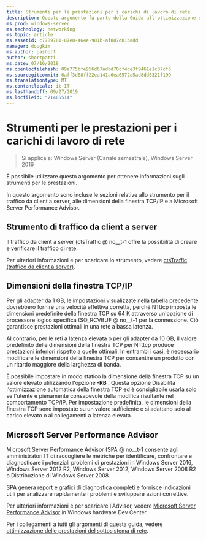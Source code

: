 ```yaml
---
title: Strumenti per le prestazioni per i carichi di lavoro di rete
description: Questo argomento fa parte della Guida all'ottimizzazione delle prestazioni del sottosistema di rete per Windows Server 2016.
ms.prod: windows-server
ms.technology: networking
ms.topic: article
ms.assetid: c7789781-87e8-464e-981b-af887d01badd
manager: dougkim
ms.author: pashort
author: shortpatti
ms.date: 07/16/2018
ms.openlocfilehash: 09e775bfe956d67adbd70cf4ce3f9461e1c37cf5
ms.sourcegitcommit: 6aff3d88ff22ea141a6ea6572a5ad8dd6321f199
ms.translationtype: MT
ms.contentlocale: it-IT
ms.lasthandoff: 09/27/2019
ms.locfileid: "71405514"
---
```

# <a name="performance-tools-for-network-workloads"></a>Strumenti per le prestazioni per i carichi di lavoro di rete

>Si applica a: Windows Server (Canale semestrale), Windows Server 2016

È possibile utilizzare questo argomento per ottenere informazioni sugli strumenti per le prestazioni.

In questo argomento sono incluse le sezioni relative allo strumento per il traffico da client a server, alle dimensioni della finestra TCP/IP e a Microsoft Server Performance Advisor.

##  <a name="bkmk_tuning"></a>Strumento di traffico da client a server

Il traffico da client a server \(ctsTraffic @ no__t-1 offre la possibilità di creare e verificare il traffico di rete.

Per ulteriori informazioni e per scaricare lo strumento, vedere [ctsTraffic (traffico da client a server)](https://github.com/Microsoft/ctsTraffic).
  
##  <a name="bkmk_size"></a>Dimensioni della finestra TCP/IP

Per gli adapter da 1 GB, le impostazioni visualizzate nella tabella precedente dovrebbero fornire una velocità effettiva corretta, perché NTttcp imposta le dimensioni predefinite della finestra TCP su 64 K attraverso un'opzione di processore logico specifica \(SO_RCVBUF @ no__t-1 per la connessione. Ciò garantisce prestazioni ottimali in una rete a bassa latenza.  

Al contrario, per le reti a latenza elevata o per gli adapter da 10 GB, il valore predefinito delle dimensioni della finestra TCP per NTttcp produce prestazioni inferiori rispetto a quelle ottimali. In entrambi i casi, è necessario modificare le dimensioni della finestra TCP per consentire un prodotto con un ritardo maggiore della larghezza di banda.  

È possibile impostare in modo statico la dimensione della finestra TCP su un valore elevato utilizzando l'opzione **-RB** . Questa opzione Disabilita l'ottimizzazione automatica della finestra TCP ed è consigliabile usarla solo se l'utente è pienamente consapevole della modifica risultante nel comportamento TCP/IP. Per impostazione predefinita, le dimensioni della finestra TCP sono impostate su un valore sufficiente e si adattano solo al carico elevato o ai collegamenti a latenza elevata.  

##  <a name="bkmk_advisor"></a>Microsoft Server Performance Advisor

Microsoft Server Performance Advisor \(SPA @ no__t-1 consente agli amministratori IT di raccogliere le metriche per identificare, confrontare e diagnosticare i potenziali problemi di prestazioni in Windows Server 2016, Windows Server 2012 R2, Windows Server 2012, Windows Server 2008 R2 o Distribuzione di Windows Server 2008. 

SPA genera report e grafici di diagnostica completi e fornisce indicazioni utili per analizzare rapidamente i problemi e sviluppare azioni correttive.  
  
 Per ulteriori informazioni e per scaricare l'Advisor, vedere [Microsoft Server Performance Advisor](https://msdn.microsoft.com/library/windows/hardware/dn481522.aspx) in Windows hardware Dev Center.

Per i collegamenti a tutti gli argomenti di questa guida, vedere [ottimizzazione delle prestazioni del sottosistema di rete](net-sub-performance-top.md).